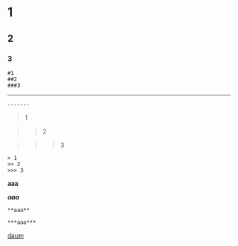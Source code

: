 # 1

## 2

### 3

```
#1
##2
###3
```


-------

```
-------
```


> 1

>> 2

>>> 3

```
> 1
>> 2
>>> 3
```

**aaa**

***aaa***

```
**aaa**

***aaa***
```



[daum](http://daum.net)
